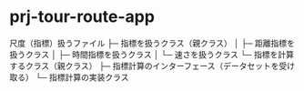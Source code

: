 # prj-tour-route-app


尺度（指標）扱うファイル
├─ 指標を扱うクラス（親クラス）
│  ├─ 距離指標を扱うクラス
│  ├─ 時間指標を扱うクラス
│  └─ 速さを扱うクラス
└─ 指標を計算するクラス（親クラス）
   ├─ 指標計算のインターフェース（データセットを受け取る）
   └─ 指標計算の実装クラス